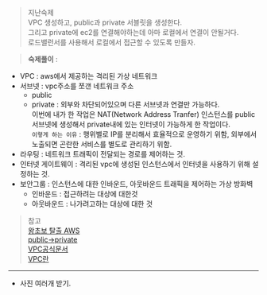 > 지난숙제   
VPC 생성하고, public과 private 서블릿을 생성한다.  
그리고 private에 ec2를 연결해야하는데 아마 로컬에서 연결이 안될거다.  
로드밸런서를 사용해서 로컬에서 접근할 수 있도록 만들자.

> **숙제풀이** :  

- VPC : aws에서 제공하는 격리된 가상 네트워크  
- 서브넷 : vpc주소를 쪼갠 네트워크 주소
    - public
    - private : 외부와 차단되어있으며 다른 서브넷과 연결만 가능하다.  
    이번에 내가 한 작업은 NAT(Network Address Tranfer) 인스턴스를 public 서브넷에 생성해서 private내에 있는 인터넷이 가능하게 한 작업이다.  
    `이렇게 하는 이유` : 행위별로 IP를 분리해서 효율적으로 운영하기 위함, 외부에서 노출되면 곤란한 서비스를 별도로 관리하기 위함.  
- 라우팅 : 네트워크 트래픽이 전달되는 경로를 제어하는 것.  
- 인터넷 게이트웨이 : 격리된 vpc에 생성된 인스턴스에서 인터넷을 사용하기 위해 설정하는 것.  
- 보안그룹 : 인스턴스에 대한 인바운드, 아웃바운드 트래픽을 제어하는 가상 방화벽  
    - 인바운드 : 접근하려는 대상에 대한것
    - 아웃바운드 : 나가려고하는 대상에 대한 것

> 참고  
[왕초보 탈출 AWS](https://minjii-ya.tistory.com/32?category=946161)  
[public->private](https://galid1.tistory.com/367)  
[VPC공식문서](https://docs.aws.amazon.com/ko_kr/vpc/latest/userguide/what-is-amazon-vpc.html)  
[VPC란](https://memory-hub.tistory.com/11)
---


- 사진 여러개 받기.  
